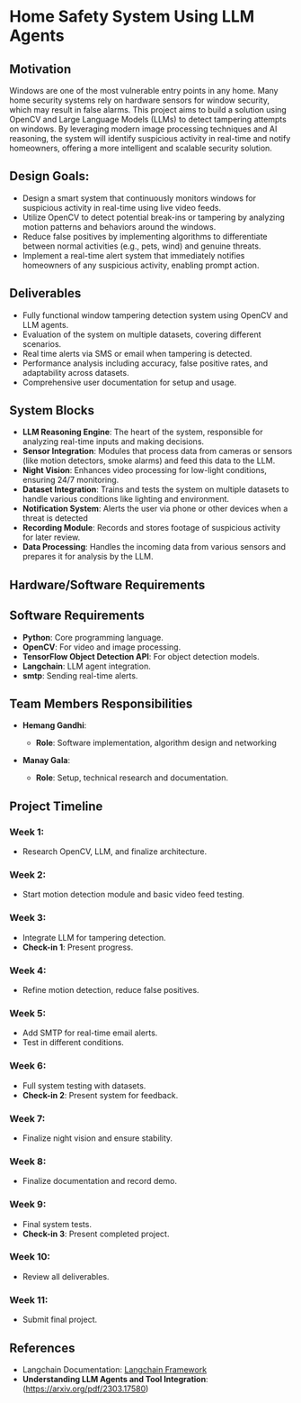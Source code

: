 # Home Safety System Using LLM Agents

## Motivation
Windows are one of the most vulnerable entry points in any home. Many home security systems rely on hardware sensors for window security, which may result in false alarms. This project aims to build a  solution using OpenCV and Large Language Models (LLMs) to detect tampering attempts on windows. By leveraging modern image processing techniques and AI reasoning, the system will identify suspicious activity in real-time and notify homeowners, offering a more intelligent and scalable security solution.

## Design Goals:
- Design a smart system that continuously monitors windows for suspicious activity in real-time using live video feeds.
- Utilize OpenCV to detect potential break-ins or tampering by analyzing motion patterns and behaviors around the windows.
- Reduce false positives by implementing algorithms to differentiate between normal activities (e.g., pets, wind) and genuine threats.
- Implement a real-time alert system that immediately notifies homeowners of any suspicious activity, enabling prompt action.

## Deliverables
- Fully functional window tampering detection system using OpenCV and LLM agents.
- Evaluation of the system on multiple datasets, covering different scenarios.
- Real time alerts via SMS or email when tampering is detected.
- Performance analysis including accuracy, false positive rates, and adaptability across datasets.
- Comprehensive user documentation for setup and usage.

## System Blocks
- **LLM Reasoning Engine**: The heart of the system, responsible for analyzing real-time inputs and making decisions.
- **Sensor Integration**: Modules that process data from cameras or sensors (like motion detectors, smoke alarms) and feed this data to the LLM.
- **Night Vision**: Enhances video processing for low-light conditions, ensuring 24/7 monitoring.
- **Dataset Integration**: Trains and tests the system on multiple datasets to handle various conditions like lighting and environment.
- **Notification System**: Alerts the user via phone or other devices when a threat is detected
- **Recording Module**: Records and stores footage of suspicious activity for later review.
- **Data Processing**: Handles the incoming data from various sensors and prepares it for analysis by the LLM.

## Hardware/Software Requirements
## Software Requirements
- **Python**: Core programming language.
- **OpenCV**: For video and image processing.
- **TensorFlow Object Detection API**: For object detection models.
- **Langchain**: LLM agent integration.
- **smtp**: Sending real-time alerts.

## Team Members Responsibilities
- **Hemang Gandhi**:
  - **Role**: Software implementation, algorithm design and networking
  
- **Manay Gala**:
  - **Role**: Setup, technical research and documentation.

## Project Timeline

### Week 1:
- Research OpenCV, LLM, and finalize architecture.

### Week 2:
- Start motion detection module and basic video feed testing.

### Week 3:
- Integrate LLM for tampering detection.
- **Check-in 1**: Present progress.

### Week 4:
- Refine motion detection, reduce false positives.

### Week 5:
- Add SMTP for real-time email alerts.
- Test in different conditions.

### Week 6:
- Full system testing with datasets.
- **Check-in 2**: Present system for feedback.

### Week 7:
- Finalize night vision and ensure stability.

### Week 8:
- Finalize documentation and record demo.

### Week 9:
- Final system tests.
- **Check-in 3**: Present completed project.

### Week 10:
- Review all deliverables.

### Week 11:
- Submit final project.

## References
- Langchain Documentation: [Langchain Framework](https://www.deeplearning.ai/short-courses/functions-tools-agents-langchain/)
- **Understanding LLM Agents and Tool Integration**: (https://arxiv.org/pdf/2303.17580)

